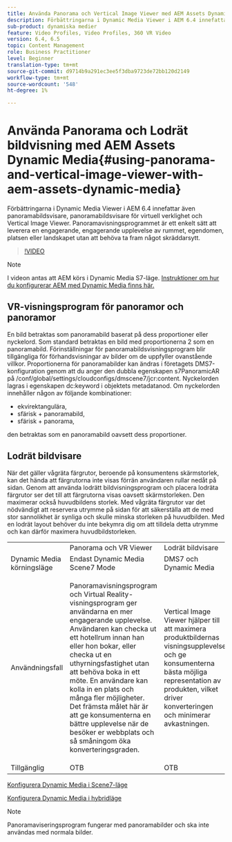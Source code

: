 ```yaml
---
title: Använda Panorama och Vertical Image Viewer med AEM Assets Dynamic Media
description: Förbättringarna i Dynamic Media Viewer i AEM 6.4 innefattar även panoramabildsvisare, panoramabildsvisare för virtuell verklighet och Vertical Image Viewer. Panoramavisningsprogrammet är ett enkelt sätt att leverera en engagerande, engagerande upplevelse av rummet, egendomen, platsen eller landskapet utan att behöva ta fram något skräddarsytt.
sub-product: dynamiska medier
feature: Video Profiles, Video Profiles, 360 VR Video
version: 6.4, 6.5
topic: Content Management
role: Business Practitioner
level: Beginner
translation-type: tm+mt
source-git-commit: d9714b9a291ec3ee5f3dba9723de72bb120d2149
workflow-type: tm+mt
source-wordcount: '548'
ht-degree: 1%

---
```



# Använda Panorama och Lodrät bildvisning med AEM Assets Dynamic Media{#using-panorama-and-vertical-image-viewer-with-aem-assets-dynamic-media}

Förbättringarna i Dynamic Media Viewer i AEM 6.4 innefattar även panoramabildsvisare, panoramabildsvisare för virtuell verklighet och Vertical Image Viewer. Panoramavisningsprogrammet är ett enkelt sätt att leverera en engagerande, engagerande upplevelse av rummet, egendomen, platsen eller landskapet utan att behöva ta fram något skräddarsytt.

>[!VIDEO](https://video.tv.adobe.com/v/24156/?quality=9&learn=on)

>[!NOTE]
>
>I videon antas att AEM körs i Dynamic Media S7-läge. [Instruktioner om hur du konfigurerar AEM med Dynamic Media finns här.](https://helpx.adobe.com/experience-manager/6-3/assets/using/config-dynamic-fp-14410.html)

## VR-visningsprogram för panoramor och panoramor

En bild betraktas som panoramabild baserat på dess proportioner eller nyckelord. Som standard betraktas en bild med proportionerna 2 som en panoramabild. Förinställningar för panoramabildsvisningsprogram blir tillgängliga för förhandsvisningar av bilder om de uppfyller ovanstående villkor. Proportionerna för panoramabilder kan ändras i företagets DMS7-konfiguration genom att du anger den dubbla egenskapen s7PanoramicAR på /conf/global/settings/cloudconfigs/dmscene7/jcr:content. Nyckelorden lagras i egenskapen dc:keyword i objektets metadatanod. Om nyckelorden innehåller någon av följande kombinationer:

* ekvirektangulära,
* sfärisk + panoramabild,
* sfärisk + panorama,

den betraktas som en panoramabild oavsett dess proportioner.

## Lodrät bildvisare

När det gäller vågräta färgrutor, beroende på konsumentens skärmstorlek, kan det hända att färgrutorna inte visas förrän användaren rullar nedåt på sidan. Genom att använda lodrätt bildvisningsprogram och placera lodräta färgrutor ser det till att färgrutorna visas oavsett skärmstorleken. Den maximerar också huvudbildens storlek. Med vågräta färgrutor var det nödvändigt att reservera utrymme på sidan för att säkerställa att de med stor sannolikhet är synliga och skulle minska storleken på huvudbilden. Med en lodrät layout behöver du inte bekymra dig om att tilldela detta utrymme och kan därför maximera huvudbildstorleken.

<table> 
 <tbody>
  <tr>
   <td> </td>
   <td>Panorama och VR Viewer</td>
   <td>Lodrät bildvisare</td>
  </tr>
  <tr>
   <td>Dynamic Media körningsläge</td>
   <td>Endast Dynamic Media Scene7 Mode</td>
   <td>DMS7 och Dynamic Media</td>
  </tr>
  <tr>
   <td>Användningsfall</td>
   <td><p>Panoramavisningsprogram och Virtual Reality-visningsprogram ger användarna en mer engagerande upplevelse. Användaren kan checka ut ett hotellrum innan han eller hon bokar, eller checka ut en uthyrningsfastighet utan att behöva boka in ett möte. En användare kan kolla in en plats och många fler möjligheter. Det främsta målet här är att ge konsumenterna en bättre upplevelse när de besöker er webbplats och så småningom öka konverteringsgraden.</p> <p> </p> </td> 
   <td><p>Vertical Image Viewer hjälper till att maximera produktbildernas visningsupplevelse och ge konsumenterna bästa möjliga representation av produkten, vilket driver konverteringen och minimerar avkastningen.</p> <p> </p> </td>
  </tr>
  <tr>
   <td>Tillgänglig </td>
   <td>OTB</td>
   <td>OTB</td>
  </tr>
 </tbody>
</table>

[Konfigurera Dynamic Media i Scene7-läge](https://helpx.adobe.com/experience-manager/6-5/assets/using/config-dms7.html)

[Konfigurera Dynamic Media i hybridläge](https://helpx.adobe.com/se/experience-manager/6-5/assets/using/config-dynamic.html)

>[!NOTE]
>
>Panoramaviseringsprogram fungerar med panoramabilder och ska inte användas med normala bilder.
